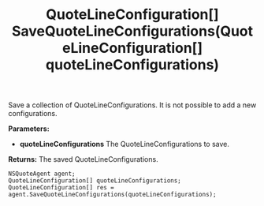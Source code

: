 ﻿---
uid: crmscript_ref_NSQuoteAgent_SaveQuoteLineConfigurations
title: QuoteLineConfiguration[] SaveQuoteLineConfigurations(QuoteLineConfiguration[] quoteLineConfigurations)
intellisense: NSQuoteAgent.SaveQuoteLineConfigurations
keywords: NSQuoteAgent, SaveQuoteLineConfigurations
so.topic: reference
---

Save a collection of QuoteLineConfigurations. It is not possible to add a new configurations.

**Parameters:**
 - **quoteLineConfigurations** The QuoteLineConfigurations to save.

**Returns:** The saved QuoteLineConfigurations.

```crmscript
NSQuoteAgent agent;
QuoteLineConfiguration[] quoteLineConfigurations;
QuoteLineConfiguration[] res = agent.SaveQuoteLineConfigurations(quoteLineConfigurations);
```

